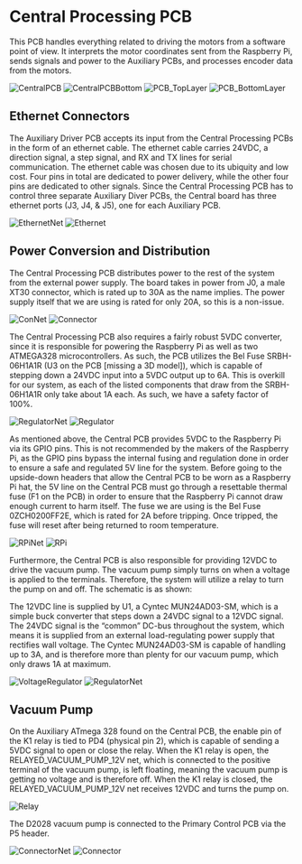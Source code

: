 # Central Processing PCB

This PCB handles everything related to driving the motors from a software point of view. It interprets the motor coordinates sent from the Raspberry Pi, sends signals and power to the Auxiliary PCBs, and processes encoder data from the motors. 

![CentralPCB](https://github.com/Jbruslind/ECE44x_Senior_Design/blob/master/Design%20files/Central%20Procesing%20PCB/Images/CentralPCB.jpg)
![CentralPCBBottom](https://github.com/Jbruslind/ECE44x_Senior_Design/blob/master/Design%20files/Central%20Procesing%20PCB/Images/CentralPCB_Bottom.jpg)
![PCB_TopLayer](https://github.com/Jbruslind/ECE44x_Senior_Design/blob/master/Design%20files/Central%20Procesing%20PCB/Images/PCB_TopLayer.jpg)
![PCB_BottomLayer](https://github.com/Jbruslind/ECE44x_Senior_Design/blob/master/Design%20files/Central%20Procesing%20PCB/Images/PCB_BottomLayer.jpg)

## Ethernet Connectors

The Auxiliary Driver PCB accepts its input from the Central Processing PCBs in the form of an ethernet cable. The ethernet cable carries 24VDC, a direction signal, a step signal, and RX and TX lines for serial communication. The ethernet cable was chosen due to its ubiquity and low cost. Four pins in total are dedicated to power delivery, while the other four pins are dedicated to other signals. Since the Central Processing PCB has to control three separate Auxiliary Diver PCBs, the Central board has three ethernet ports (J3, J4, & J5), one for each Auxiliary PCB. 

![EthernetNet](https://github.com/Jbruslind/ECE44x_Senior_Design/blob/master/Design%20files/Central%20Procesing%20PCB/Images/EthernetNet.jpg)
![Ethernet](https://github.com/Jbruslind/ECE44x_Senior_Design/blob/master/Design%20files/Central%20Procesing%20PCB/Images/Ethernet.jpg)

## Power Conversion and Distribution

The Central Processing PCB distributes power to the rest of the system from the external power supply. The board takes in power from J0, a male XT30 connector, which is rated up to 30A as the name implies. The power supply itself that we are using is rated for only 20A, so this is a non-issue. 

![ConNet](https://github.com/Jbruslind/ECE44x_Senior_Design/blob/master/Design%20files/Central%20Procesing%20PCB/Images/ConnectorNet.jpg)
![Connector](https://github.com/Jbruslind/ECE44x_Senior_Design/blob/master/Design%20files/Central%20Procesing%20PCB/Images/Connector.jpg)

The Central Processing PCB also requires a fairly robust 5VDC converter, since it is responsible for powering the Raspberry Pi as well as two ATMEGA328 microcontrollers. As such, the PCB utilizes the Bel Fuse SRBH-06H1A1R (U3 on the PCB \[missing a 3D model]), which is capable of stepping down a 24VDC input into a 5VDC output up to 6A. This is overkill for our system, as each of the listed components that draw from the SRBH-06H1A1R only take about 1A each. As such, we have a safety factor of 100%.

![RegulatorNet](https://github.com/Jbruslind/ECE44x_Senior_Design/blob/master/Design%20files/Central%20Procesing%20PCB/Images/RegulatorNet.jpg)
![Regulator](https://github.com/Jbruslind/ECE44x_Senior_Design/blob/master/Design%20files/Central%20Procesing%20PCB/Images/Regulator.jpg)

As mentioned above, the Central PCB provides 5VDC to the Raspberry Pi via its GPIO pins. This is not recommended by the makers of the Raspberry Pi, as the GPIO pins bypass the internal fusing and regulation done in order to ensure a safe and regulated 5V line for the system. Before going to the upside-down headers that allow the Central PCB to be worn as a Raspberry Pi hat, the 5V line on the Central PCB must go through a resettable thermal fuse (F1 on the PCB) in order to ensure that the Raspberry Pi cannot draw enough current to harm itself. The fuse we are using is the Bel Fuse 0ZCH0200FF2E, which is rated for 2A before tripping. Once tripped, the fuse will reset after being returned to room temperature.

![RPiNet](https://github.com/Jbruslind/ECE44x_Senior_Design/blob/master/Design%20files/Central%20Procesing%20PCB/Images/RPiNet.jpg)
![RPi](https://github.com/Jbruslind/ECE44x_Senior_Design/blob/master/Design%20files/Central%20Procesing%20PCB/Images/RPi.jpg)

Furthermore, the Central PCB is also responsible for providing 12VDC to drive the vacuum pump. The vacuum pump simply turns on when a voltage is applied to the terminals. Therefore, the system will utilize a relay to turn the pump on and off. The schematic is as shown:

The 12VDC line is supplied by U1, a Cyntec MUN24AD03-SM, which is a simple buck converter that steps down a 24VDC signal to a 12VDC signal. The 24VDC signal is the “common” DC-bus throughout the system, which means it is supplied from an external load-regulating power supply that rectifies wall voltage. The Cyntec MUN24AD03-SM is capable of handling up to 3A, and is therefore more than plenty for our vacuum pump, which only draws 1A at maximum. 

![VoltageRegulator](https://github.com/Jbruslind/ECE44x_Senior_Design/blob/master/Design%20files/Vacuum%20Pump/Images/VoltageRegulator.jpg)
![RegulatorNet](https://github.com/Jbruslind/ECE44x_Senior_Design/blob/master/Design%20files/Vacuum%20Pump/Images/VoltageRegulatorNet.jpg)

## Vacuum Pump

On the Auxiliary ATmega 328 found on the Central PCB, the enable pin of the K1 relay is tied to PD4 (physical pin 2), which is capable of sending a 5VDC signal to open or close the relay. When the K1 relay is open, the RELAYED_VACUUM_PUMP_12V net, which is connected to the positive terminal of the vacuum pump, is left floating, meaning the vacuum pump is getting no voltage and is therefore off. When the K1 relay is closed, the RELAYED_VACUUM_PUMP_12V net receives 12VDC and turns the pump on.  

![Relay](https://github.com/Jbruslind/ECE44x_Senior_Design/blob/master/Design%20files/Vacuum%20Pump/Images/Relay.jpg)

The D2028 vacuum pump is connected to the Primary Control PCB via the P5 header. 

![ConnectorNet](https://github.com/Jbruslind/ECE44x_Senior_Design/blob/master/Design%20files/Vacuum%20Pump/Images/ConnectorNet.jpg)
![Connector](https://github.com/Jbruslind/ECE44x_Senior_Design/blob/master/Design%20files/Vacuum%20Pump/Images/Connector.jpg)
